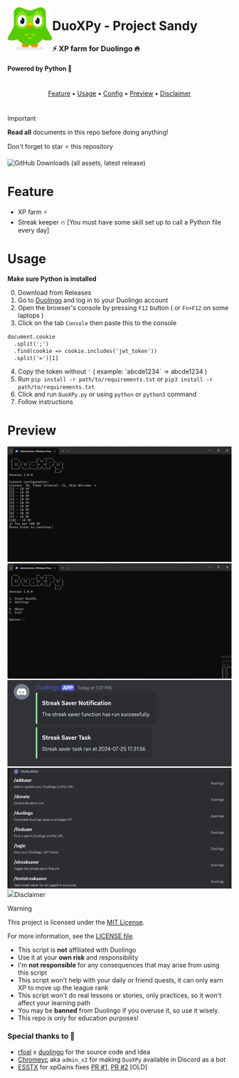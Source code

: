 <picture><img align="left" src="https://github.com/gorouflex/Sandy/blob/main/Img/DuoXPy/duo.svg" width="20%"/></picture>
<h1>DuoXPy - Project Sandy</h1>
<h3>⚡️ XP farm for Duolingo 🔥</h3>
<h4>Powered by Python 🐍</h5>

#

<p align="center">
  <a href="#feature">Feature</a>
  •
  <a href="#usage">Usage</a>     
  •
  <a href="#config">Config</a>     
  •
  <a href="#preview">Preview</a>
  •
  <a href="#disclaimer">Disclaimer</a>
</p>
<p align="center">


</p>

#
  
> [!IMPORTANT]
> **Read all** documents in this repo before doing anything!
> 
> Don't forget to star ⭐ this repository

![GitHub Downloads (all assets, latest release)](https://img.shields.io/github/downloads/gorouflex/DuoXPy/total)

# Feature 

- XP farm ⚡️
- Streak keeper 🔥 [You must have some skill set up to call a Python file every day]

# Usage 

**Make sure Python is installed**

  0. Download from Releases    
  1. Go to [Duolingo](https://www.duolingo.com) and log in to your Duolingo account
  2. Open the browser's console by pressing `F12` button ( or `Fn+F12` on some laptops )
  3. Click on the tab `Console` then paste this to the console

```
document.cookie
  .split(';')
  .find(cookie => cookie.includes('jwt_token'))
  .split('=')[1]
```
  4. Copy the token without `'` ( example: 'abcde1234` -> abcde1234 )
  5. Run `pip install -r path/to/requirements.txt` or `pip3 install -r path/to/requirements.txt`
  5. Click and run `DuoXPy.py` or using `python` or `python3` command
  6. Follow instructions	

# Preview

<p align="left">
  <img src="https://github.com/gorouflex/Sandy/blob/main/Img/DuoXPy/preview.png">
  <img src="https://github.com/gorouflex/Sandy/blob/main/Img/DuoXPy/preview1.png">
  <img src="https://github.com/Chromeyc/img/blob/main/Streaksaver.png">
  <img src="https://github.com/Chromeyc/img/blob/main/commands.png">
  <img src="https://github.com/Chromeyc/img/blob/main/Xpfarm.png>
</p>

# Disclaimer

> [!WARNING]
> This project is licensed under the [MIT License](https://mit-license.org/).
>
> For more information, see the [LICENSE file](./LICENSE).
> - This script is **not** affiliated with Duolingo
> - Use it at your **own risk** and responsibility  
> - I'm **not responsible** for any consequences that may arise from using this script
> - This script won't help with your daily or friend quests, it can only earn XP to move up the league rank
> - This script won't do real lessons or stories, only practices, so it won't affect your learning path
> - You may be **banned** from Duolingo if you overuse it, so use it wisely.
> - This repo is only for education purposes! 
### Special thanks to 💖
- [rfoal](https://github.com/rfoel/) x [duolingo](https://github.com/rfoel/duolingo) for the source code and idea
- [Chromeyc](https://github.com/Chromeyc) aka `admin_x2` for making `DuoXPy` available in Discord as a bot
- [ESSTX](https://github.com/ESSTX) for xpGains fixes [PR #1](https://github.com/gorouflex/DuoXPy/pull/1), [PR #2](https://github.com/gorouflex/DuoXPy/pull/2) [OLD]
